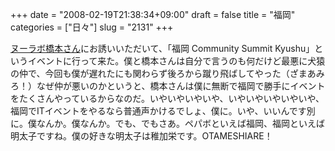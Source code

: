 +++
date = "2008-02-19T21:38:34+09:00"
draft = false
title = "福岡"
categories = ["日々"]
slug = "2131"
+++

<a href="http://blog.livedoor.jp/nulab_hashimoto/" target="_blank">ヌーラボ橋本さん</a>にお誘いいただいて、「福岡 Community Summit Kyushu」というイベントに行って来た。僕と橋本さんは自分で言うのも何だけど最悪に犬猿の仲で、今回も僕が遅れたにも関わらず後ろから蹴り飛ばしてやった（ざまあみろ！）なぜ仲が悪いのかというと、橋本さんは僕に無断で福岡で勝手にイベントをたくさんやっているからなのだ。いやいやいやいや、いやいやいやいやいや、福岡でITイベントをやるなら普通声かけるでしょ、僕に。いや、いいんです別に。僕なんか。僕なんか。でも、でもさあ。ペパボといえば福岡、福岡といえば明太子ですね。僕の好きな明太子は稚加栄です。OTAMESHIARE！
